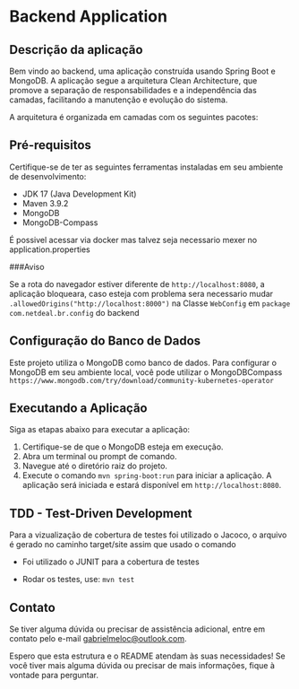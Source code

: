 # Backend Application

## Descrição da aplicação

Bem vindo ao backend, uma aplicação construída usando Spring Boot e MongoDB. A aplicação segue a arquitetura Clean Architecture, que promove a separação de responsabilidades e a independência das camadas, facilitando a manutenção e evolução do sistema.

A arquitetura é organizada em camadas com os seguintes pacotes:
## Pré-requisitos

Certifique-se de ter as seguintes ferramentas instaladas em seu ambiente de desenvolvimento:


- JDK 17 (Java Development Kit)
- Maven 3.9.2
- MongoDB
- MongoDB-Compass

É possivel acessar via docker mas talvez seja necessario mexer no application.properties

###Aviso

Se a rota do navegador estiver diferente de `http://localhost:8080`, a aplicação bloqueara, caso esteja com problema sera necessario mudar `.allowedOrigins("http://localhost:8000")` na Classe `WebConfig` em `package com.netdeal.br.config` do backend

## Configuração do Banco de Dados

Este projeto utiliza o MongoDB como banco de dados. Para configurar o MongoDB em seu ambiente local, você pode utilizar o MongoDBCompass `https://www.mongodb.com/try/download/community-kubernetes-operator`

## Executando a Aplicação

Siga as etapas abaixo para executar a aplicação:

1. Certifique-se de que o MongoDB esteja em execução.
2. Abra um terminal ou prompt de comando.
3. Navegue até o diretório raiz do projeto.
4. Execute o comando `mvn spring-boot:run` para iniciar a aplicação.
A aplicação será iniciada e estará disponível em `http://localhost:8080`.

## TDD - Test-Driven Development

Para a vizualização de cobertura de testes foi utilizado o Jacoco, o arquivo é gerado no caminho target/site assim que usado o comando

- Foi utilizado o JUNIT para a cobertura de testes

- Rodar os testes, use: `mvn test`


## Contato

Se tiver alguma dúvida ou precisar de assistência adicional, entre em contato pelo e-mail gabrielmeloc@outlook.com.

Espero que esta estrutura e o README atendam às suas necessidades! Se você tiver mais alguma dúvida ou precisar de mais informações, fique à vontade para perguntar.
